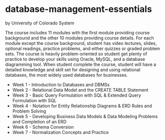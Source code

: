 # database-management-essentials
by University of Colorado System

The course includes 11 modules with the first module providing course background and the other 10 modules providing course details. For each module except the course background, student has video lectures, slides, optional readings, practice problems, and either quizzes or graded problem sets. The course is heavily problem-oriented so student  get plenty of practice to develop your skills using Oracle, MySQL, and a database diagramming tool. When student complete the course, student will have a detailed knowledge and skill set for designing and using relational databases, the most widely used databases for businesses.


* Week 1 - Introduction to Databases and DBMSs
* Week 2 - Relational Data Model and the CREATE TABLE Statement
* Week 3 - Basic Query Formulation with SQL & Extended Query Formulation with SQL
* Week 4 - Notation for Entity Relationship Diagrams & ERD Rules and Problem Solving
* Week 5 - Developing Business Data Models & Data Modeling Problems and Completion of an ERD
* Week 6 - Schema Conversion
* Week 7 - Normalization Concepts and Practice 
